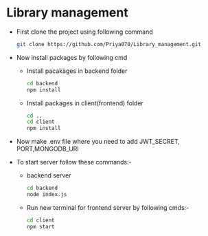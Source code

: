 # Library management
- First clone the project using following command
    ```bash
    git clone https://github.com/Priya070/Library_management.git
    ``` 

- Now install packages by following cmd

     - Install pacakages in backend folder
        ```bash
        cd backend
        npm install
        ```
    - Install packages in client(frontend) folder
        ```bash
        cd ..
        cd client
        npm install
        ```

- Now make .env file where you need to add JWT_SECRET, PORT,MONGODB_URI


- To start  server follow these commands:-
    - backend server
        ```bash
        cd backend
        node index.js
        ```
    -   Run new terminal for frontend server by following cmds:-
        ```bash
        cd client
        npm start
        ```

